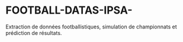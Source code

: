 # FOOTBALL-DATAS-IPSA-
Extraction de données footballistiques, simulation de championnats et prédiction de résultats.
